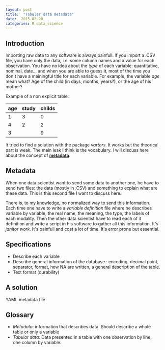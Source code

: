```yaml
---
layout: post
title:  "Tabular data metadata"
date:  2015-02-20 
categories: R data_science
---
```


## Introduction

Importing raw data to any software is always painfull. If you import a .CSV file, you have only the data, i.e. some column names and a value for each observation. You have no idea about the _type_ of each variable: quantitative, nominal, date... and when you are able to guess it, most of the time you don't have a mainingful title for each variable. For example, the variable _age_ mean what? Age of the child (in days, months, years?), or the age of his mother?

Example of a non explicit table:

age | study | childs
----|-------|-------
1   | 3     | 0
4   | 2     | 2
3   |       | 9

It tried to find a solution with the package _vartors_. It works but the theorical part is weak. The main leak I think is the vocabulary. I will discuss here about the concept of [__metadata__](http://en.wikipedia.org/wiki/Metadata).

## Metadata

When one data scientist want to send some data to another one, he have to send two files: the data (mostly in .CSV) and something to explain what are these data. This is this second file I want to discuss here.

There is, to my knowledge, no normalized way to send this information. Each time one have to write a _variable definition_ file where he describes variable by variable, the real name, the meaning, the type, the labels of each modality. Then the other data scientist have to read each of it definition and write a script in his software to gather all this information. It's _janitor work_. It's painfull and cost a lot of time. It's error prone but essential.

## Specifications

- Describe each variable
- Describe general information of the database : encoding, decimal point, separator, format, how NA are written, a general description of the table.
- Text format (durability)

## A solution

YAML metadata file

## Glossary

- _Metadata_: information that describes data. Should describe a whole table or only a variable
- _Tabular data_: Data presented in a table with one observation by line, one column by variable.
